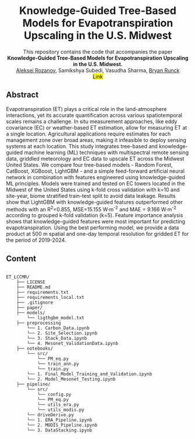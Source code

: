 <h1 align="center"> Knowledge-Guided Tree-Based Models for Evapotranspiration Upscaling in the U.S. Midwest </h1>
<div align="center"> This repository contains the code that accompanies the paper<br><b>Knowledge-Guided Tree-Based Models for Evapotranspiration Upscaling in the U.S. Midwest.</b><br><a href='https://scholar.google.com/citations?user=DyM0AjAAAAAJ&hl=en'>Aleksei Rozanov</a>, 
    Samikshya Subedi, Vasudha Sharma, 
    <a href='https://scholar.google.com/citations?user=O7xJ4mcAAAAJ&hl=en&oi=ao'>Bryan Runck</a><br><mark>Link</mark></div>

<h2>Abstract</h2>
Evapotranspiration (ET) plays a critical role in the land-atmosphere interactions, yet its accurate quantification across various spatiotemporal scales remains a challenge. In situ measurement approaches, like eddy covariance (EC) or weather-based ET estimation, allow for measuring ET at a single location. Agricultural applications require estimates for each management zone over broad areas, making it infeasible to deploy sensing systems at each location. This study integrates tree-based and knowledge-guided machine learning (ML) techniques with multispectral remote sensing data, griddled meteorology and EC data to upscale ET across the Midwest United States. We compare four tree-based models - Random Forest, CatBoost, XGBoost, LightGBM - and a simple feed-forward artificial neural network in combination with features engineered using knowledge-guided ML principles. Models were trained and tested on EC towers located in the Midwest of the United States using k-fold cross validation with k=10 and site-year, biome stratified train-test split to avoid data leakage. Results show that LightGBM with knowledge-guided features outperformed other methods with an R<sup>2</sup>=0.855, MSE=15.155 W·m<sup>-2</sup> and MAE = 9.166 W·m<sup>-2</sup> according to grouped k-fold validation (k=5). Feature importance analysis shows that knowledge-guided features were most important for predicting evapotranspiration.  Using the best performing model, we provide a data product at 500 m spatial and one-day temporal resolution for gridded ET for the period of 2019-2024.

<h2>Content</h2>
<code>
ET_LCCMR/
    ├── LICENSE
    ├── README.md
    ├── requirements.txt
    ├── requirements_local.txt
    ├── .gitignore
    ├── paper/
    ├── models/
        └── ligthgbm_model.txt
    ├── preprocessing
        └── 1. Carbon_Data.ipynb
        └── 2. Site_Selection.ipynb
        └── 3. Stack_Data.ipynb
        └── 4. Mesonet_ValidationData.ipynb
    ├── notebooks/
        └── src/
            └── PM_eq.py
            └── train_ann.py
            └── train.py
        └── 1. Final_Model_Training_and_Validation.ipynb
        └── 2. Model_Mesonet_Testing.ipynb
    ├── pipeline/
        └── src/
            └── config.py
            └── PM_eq.py
            └── utils_era.py
            └── utils_modis.py
        └── driveDerive.py
        └── 1. ERA_Pipeline.ipynb
        └── 2. MODIS_Pipeline.ipynb
        └── 3. DataStacking.ipynb

</code>
